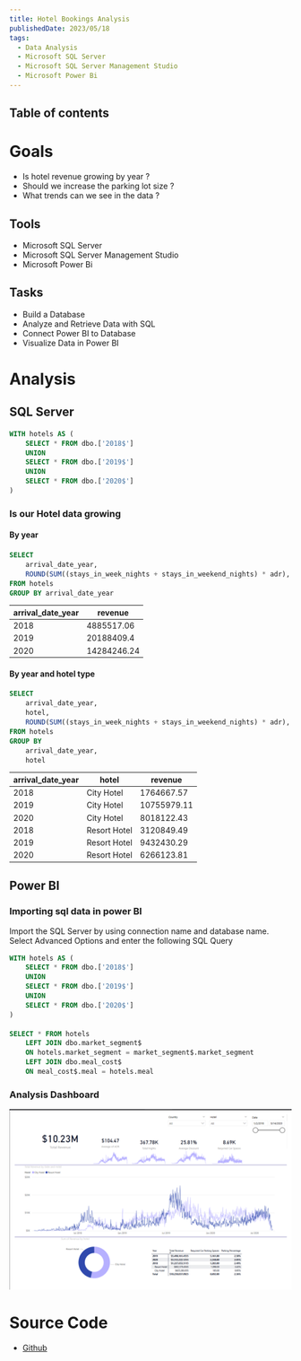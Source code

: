 ```yaml
---
title: Hotel Bookings Analysis
publishedDate: 2023/05/18
tags:
  - Data Analysis
  - Microsoft SQL Server
  - Microsoft SQL Server Management Studio
  - Microsoft Power Bi
---
```


## Table of contents

# Goals

- Is hotel revenue growing by year ?
- Should we increase the parking lot size ?
- What trends can we see in the data ?

## Tools

- Microsoft SQL Server
- Microsoft SQL Server Management Studio
- Microsoft Power Bi

## Tasks

- Build a Database
- Analyze and Retrieve Data with SQL
- Connect Power BI to Database
- Visualize Data in Power BI

# Analysis

## SQL Server

```sql
WITH hotels AS (
	SELECT * FROM dbo.['2018$']
	UNION
	SELECT * FROM dbo.['2019$']
	UNION
	SELECT * FROM dbo.['2020$']
)
```

### Is our Hotel data growing

#### By year

```sql
SELECT
	arrival_date_year,
	ROUND(SUM((stays_in_week_nights + stays_in_weekend_nights) * adr), 2) AS revenue
FROM hotels
GROUP BY arrival_date_year
```

| arrival_date_year | revenue     |
| ----------------- | ----------- |
| 2018              | 4885517.06  |
| 2019              | 20188409.4  |
| 2020              | 14284246.24 |

#### By year and hotel type

```sql
SELECT
	arrival_date_year,
	hotel,
	ROUND(SUM((stays_in_week_nights + stays_in_weekend_nights) * adr), 2) AS revenue
FROM hotels
GROUP BY
    arrival_date_year,
    hotel
```

| arrival_date_year | hotel        | revenue     |
| ----------------- | ------------ | ----------- |
| 2018              | City Hotel   | 1764667.57  |
| 2019              | City Hotel   | 10755979.11 |
| 2020              | City Hotel   | 8018122.43  |
| 2018              | Resort Hotel | 3120849.49  |
| 2019              | Resort Hotel | 9432430.29  |
| 2020              | Resort Hotel | 6266123.81  |

## Power BI

### Importing sql data in power BI

Import the SQL Server by using connection name and database name. Select Advanced Options and enter the following SQL Query

```sql
WITH hotels AS (
	SELECT * FROM dbo.['2018$']
	UNION
	SELECT * FROM dbo.['2019$']
	UNION
	SELECT * FROM dbo.['2020$']
)

SELECT * FROM hotels
	LEFT JOIN dbo.market_segment$
	ON hotels.market_segment = market_segment$.market_segment
	LEFT JOIN dbo.meal_cost$
	ON meal_cost$.meal = hotels.meal
```

### Analysis Dashboard

![Analysis Dashboard](https://github.com/deon-gracias/hotel-bookings-power-bi/raw/main/screenshots/Hotel_Bookings.png)

# Source Code

- [Github](https://github.com/deon-gracias/hotel-bookings-power-bi)
